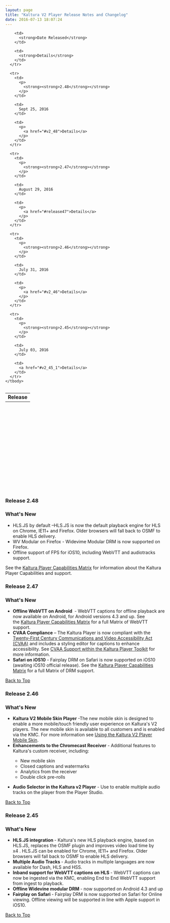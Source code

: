 ```yaml
---
layout: page
title: "Kaltura V2 Player Release Notes and Changelog"
date: 2016-07-13 18:07:24
---
```


<p>
    <a name="top"></a>
  </p>
  
  <table border="0" align="left">
    <tbody>
      <tr>
        <td>
          <strong>Release</strong>
        </td>
        
        <td>
          <strong>Date Released</strong>
        </td>
        
        <td>
          <strong>Details</strong>
        </td>
      </tr>
      
      <tr>
        <td>
          <p>
            <strong><strong>2.48</strong></strong>
          </p>
        </td>
        
        <td>
          Sept 25, 2016
        </td>
        
        <td>
          <p>
            <a href="#v2_48">Details</a>
          </p>
        </td>
      </tr>
      
      <tr>
        <td>
          <p>
            <strong><strong>2.47</strong></strong>
          </p>
        </td>
        
        <td>
          August 29, 2016
        </td>
        
        <td>
          <p>
            <a href="#release47">Details</a>
          </p>
        </td>
      </tr>
      
      <tr>
        <td>
          <p>
            <strong><strong>2.46</strong></strong>
          </p>
        </td>
        
        <td>
          July 31, 2016
        </td>
        
        <td>
          <p>
            <a href="#v2_46">Details</a>
          </p>
        </td>
      </tr>
      
      <tr>
        <td>
          <p>
            <strong><strong>2.45</strong></strong>
          </p>
        </td>
        
        <td>
          July 03, 2016
        </td>
        
        <td>
          <a href="#v2_45_1">Details</a> 
        </td>
      </tr>
    </tbody>
  </table>
  
  <p>
     
  </p>
  
  <p>
     
  </p>
  
  <p>
     
  </p>
  
  <p>
     
  </p>
  
  <p>
     
  </p>
  
  <h3>
     
  </h3>
  
  <p>
     
  </p>
  
  <h3>
     
  </h3>
  
  <h3>
    <a name="v2_48"></a>Release 2.48
  </h3>
  
  <h3>
    What's New
  </h3>
  
  <ul>
    <li>
      HLS.JS by default –HLS.JS is now the default playback engine for HLS on Chrome, IE11+ and Firefox. Older browsers will fall back to OSMF to enable HLS delivery. 
    </li>
    <li>
      WV Modular on Firefox - Widevime Modular DRM is now supported on Firefox.
    </li>
    <li>
      Offline support of FPS for iOS10, including WebVTT and audiotracks support. 
    </li>
  </ul>
  
  <p>
    See the <a href="https://knowledge.kaltura.com/kaltura-player-capabilities-matrix">Kaltura Player Capabilities Matrix</a> for information about the Kaltura Player Capabilities and support.
  </p>
  
  <h3>
    <a name="release47"></a>Release 2.47
  </h3>
  
  <h3>
    What's New
  </h3>
  
  <ul>
    <li>
      <strong>Offline WebVTT on Android </strong> - WebVTT captions for offline playback are now available on Android, for Android versions 4.3 and up. See the <a href="https://knowledge.kaltura.com/kaltura-player-capabilities-matrix">Kaltura Player Capabilities Matrix</a> for a full Matrix of WebVTT support.
    </li>
    <li>
      <strong>CVAA Compliance</strong> – The Kaltura Player is now compliant with the <a href="https://www.fcc.gov/consumers/guides/21st-century-communications-and-video-accessibility-act-cvaa">Twenty-First Century Communications and Video Accessibility Act (CVAA)</a> and includes a styling editor for captions to enhance accessibility. See <a href="{{site.url}}/documentation/Knowledge/cvaa-support-within-kaltura-player-toolkit.html">CVAA Support within the Kaltura Player Toolkit</a> for more information.
    </li>
    <li>
      <strong>Safari on iOS10</strong> - Fairplay DRM on Safari is now supported on iOS10 (awaiting iOS10 official release). See the <a href="https://knowledge.kaltura.com/kaltura-player-capabilities-matrix">Kaltura Player Capabilities Matrix</a> for a full Matrix of DRM support.
    </li>
  </ul>
  
  <p>
    <a href="#top">Back to Top</a> 
  </p>
  
  <h3>
    <a name="v2_46"></a>Release 2.46
  </h3>
  
  <h3>
    What's New
  </h3>
  
  <ul>
    <li>
      <strong>Kaltura V2 Mobile Skin Player</strong> -<span>The new mobile skin is designed to enable a more mobile/touch friendly user experience on Kaltura's V2 players. The new mobile skin is available to all customers and is enabled via the KMC. For more information see </span><a href="{{site.url}}/documentation/Knowledge/using-kaltura-v2-player-mobile-skin.html">Using the Kaltura V2 Player Mobile Skin</a><span>.</span>
    </li>
    <li>
      <span></span><span><strong>Enhancements to the Chromecast Receiver</strong> </span><span>- </span>Additional features to Kaltura's custom receiver, including:
    </li>
    <ul>
      <li>
        New mobile skin
      </li>
      <li>
        Closed captions and watermarks 
      </li>
      <li>
        Analytics from the receiver
      </li>
      <li>
        Double click pre-rolls
      </li>
    </ul>
  </ul>
  
  <ul>
    <li>
      <strong>Audio Selector in the Kaltura v2 Player</strong> - Use to enable multiple audio tracks on the player from the Player Studio.
    </li>
  </ul>
  
  <p>
    <a href="#top">Back to Top</a><strong> </strong>
  </p>
  
  <h3>
    <a name="v2_45_1"></a>Release 2.45
  </h3>
  
  <h3>
    What's New
  </h3>
  
  <ul>
    <li>
      <strong>HLS.JS integration </strong>- Kaltura's new HLS playback engine, based on HLS.JS, replaces the OSMF plugin and improves video load time by x4 . HLS.JS can be enabled for Chrome, IE11+ and Firefox. Older browsers will fall back to OSMF to enable HLS delivery. 
    </li>
    <li>
      <strong>Multiple Audio Tracks </strong>- Audio tracks in multiple languages are now available for Dash, HLS and HSS. <span style="color: #ff0000;"><br /></span>
    </li>
    <li>
      <strong>Inband support for WebVTT captions on HLS </strong>- WebVTT captions can now be ingested via the KMC, enabling End to End WebVTT support from ingest to playback.
    </li>
    <li>
      <strong>Offline Widevine modular DRM </strong>- now supported on Android 4.3 and up
    </li>
    <li>
      <strong>Fairplay on Safari </strong>- Fairplay DRM is now supported on Safari for Online viewing. Offline viewing will be supported in line with Apple support in iOS10.
    </li>
  </ul>
  
  <p>
    <a href="#top">Back to Top</a> 
  </p>